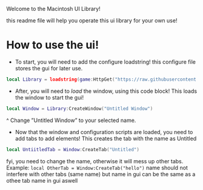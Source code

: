 Welcome to the Macintosh UI Library!

this readme file will help you operate this ui library for your own use!

# How to use the ui!

- To start, you will need to add the configure loadstring!
 this configure file stores the gui for later use.
```lua
local Library = loadstring(game:HttpGet("https://raw.githubusercontent.com/berrizscript/macintosh/refs/heads/main/configure"))()
```

- After, you will need to *load* the window, using this code block!
This loads the window to start the gui!
```lua
local Window = Library:CreateWindow("Untitled Window")
```
^ Change ”Untitled Window” to your selected name.

- Now that the window and configuration scripts are loaded, you need to add tabs to add elements!
This creates the tab with the name as Untitled
```lua
local UntiitledTab = Window:CreateTab("Untitled")
```
fyi, you need to change the name, otherwise it will mess up other tabs.
Example:
`local OtherTab = Window:CreateTab("hello")`
name should not interfere with other tabs (same name) but name in gui can be the same as a othee tab name in gui aswell
